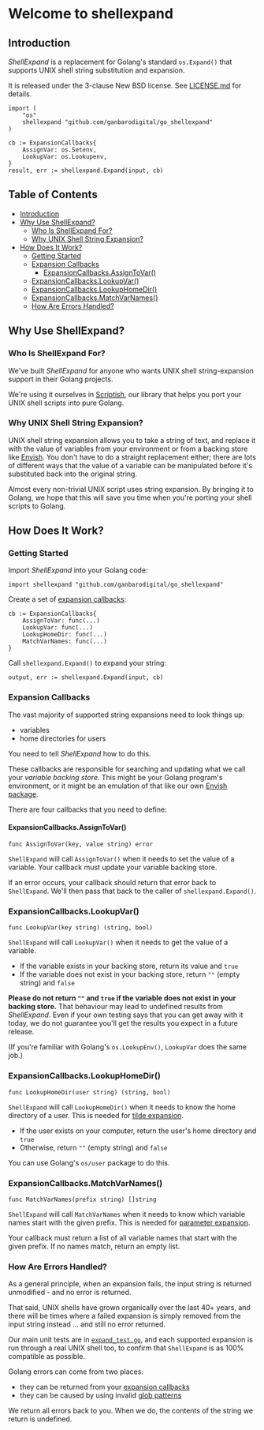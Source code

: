 # Welcome to shellexpand

## Introduction

_ShellExpand_ is a replacement for Golang's standard `os.Expand()` that supports UNIX shell string substitution and expansion.

It is released under the 3-clause New BSD license. See [LICENSE.md](LICENSE.md) for details.

```golang
import (
    "os"
    shellexpand "github.com/ganbarodigital/go_shellexpand"
)

cb := ExpansionCallbacks{
    AssignVar: os.Setenv,
    LookupVar: os.Lookupenv,
}
result, err := shellexpand.Expand(input, cb)
```

## Table of Contents <!-- omit in toc -->

- [Introduction](#introduction)
- [Why Use ShellExpand?](#why-use-shellexpand)
  - [Who Is ShellExpand For?](#who-is-shellexpand-for)
  - [Why UNIX Shell String Expansion?](#why-unix-shell-string-expansion)
- [How Does It Work?](#how-does-it-work)
  - [Getting Started](#getting-started)
  - [Expansion Callbacks](#expansion-callbacks)
    - [ExpansionCallbacks.AssignToVar()](#expansioncallbacksassigntovar)
  - [ExpansionCallbacks.LookupVar()](#expansioncallbackslookupvar)
  - [ExpansionCallbacks.LookupHomeDir()](#expansioncallbackslookuphomedir)
  - [ExpansionCallbacks.MatchVarNames()](#expansioncallbacksmatchvarnames)
  - [How Are Errors Handled?](#how-are-errors-handled)

## Why Use ShellExpand?

### Who Is ShellExpand For?

We've built _ShellExpand_ for anyone who wants UNIX shell string-expansion support in their Golang projects.

We're using it ourselves in [Scriptish](https://github.com/ganbarodigital/go_scriptish), our library that helps you port your UNIX shell scripts into pure Golang.

### Why UNIX Shell String Expansion?

UNIX shell string expansion allows you to take a string of text, and replace it with the value of variables from your environment or from a backing store like [Envish](https://github.com/ganbarodigital/go_envish). You don't have to do a straight replacement either; there are lots of different ways that the value of a variable can be manipulated before it's substituted back into the original string.

Almost every non-trivial UNIX script uses string expansion. By bringing it to Golang, we hope that this will save you time when you're porting your shell scripts to Golang.

## How Does It Work?

### Getting Started

Import _ShellExpand_ into your Golang code:

```golang
import shellexpand "github.com/ganbarodigital/go_shellexpand"
```

Create a set of [expansion callbacks](#expansion-callbacks):

```golang
cb := ExpansionCallbacks{
    AssignToVar: func(...)
    LookupVar: func(...)
    LookupHomeDir: func(...)
    MatchVarNames: func(...)
}
```

Call `shellexpand.Expand()` to expand your string:

```golang
output, err := shellexpand.Expand(input, cb)
```

### Expansion Callbacks

The vast majority of supported string expansions need to look things up:

* variables
* home directories for users

You need to tell _ShellExpand_ how to do this.

These callbacks are responsible for searching and updating what we call your _variable backing store_. This might be your Golang program's environment, or it might be an emulation of that like our own [Envish package](https://github.com/ganbarodigital/go_envish).

There are four callbacks that you need to define:

#### ExpansionCallbacks.AssignToVar()

```golang
func AssignToVar(key, value string) error
```

`ShellExpand` will call `AssignToVar()` when it needs to set the value of a variable. Your callback must update your variable backing store.

If an error occurs, your callback should return that error back to `ShellExpand`. We'll then pass that back to the caller of `shellexpand.Expand()`.

### ExpansionCallbacks.LookupVar()

```golang
func LookupVar(key string) (string, bool)
```

`ShellExpand` will call `LookupVar()` when it needs to get the value of a variable.

* If the variable exists in your backing store, return its value and `true`
* If the variable does not exist in your backing store, return `""` (empty string) and `false`

__Please do not return `""` and `true` if the variable does not exist in your backing store.__ That behaviour may lead to undefined results from _ShellExpand_. Even if your own testing says that you can get away with it today, we do not guarantee you'll get the results you expect in a future release.

(If you're familiar with Golang's `os.LookupEnv()`, `LookupVar` does the same job.)

### ExpansionCallbacks.LookupHomeDir()

```golang
func LookupHomeDir(user string) (string, bool)
```

`ShellExpand` will call `LookupHomeDir()` when it needs to know the home directory of a user. This is needed for [tilde expansion](#tilde-expansion).

* If the user exists on your computer, return the user's home directory and `true`
* Otherwise, return `""` (empty string) and `false`

You can use Golang's `os/user` package to do this.

### ExpansionCallbacks.MatchVarNames()

```golang
func MatchVarNames(prefix string) []string
```

`ShellExpand` will call `MatchVarNames` when it needs to know which variable names start with the given prefix. This is needed for [parameter expansion](#parameter-expansion).

Your callback must return a list of all variable names that start with the given prefix. If no names match, return an empty list.

### How Are Errors Handled?

As a general principle, when an expansion fails, the input string is returned unmodified - and no error is returned.

That said, UNIX shells have grown organically over the last 40+ years, and there will be times where a failed expansion is simply removed from the input string instead ... and still no error returned.

Our main unit tests are in [`expand_test.go`](expand_test.go), and each supported expansion is run through a real UNIX shell too, to confirm that `ShellExpand` is as 100% compatible as possible.

Golang errors can come from two places:

* they can be returned from your [expansion callbacks](#expansion-callbacks)
* they can be caused by using invalid [glob patterns](#glob-pattern)

We return all errors back to you. When we do, the contents of the string we return is undefined.

